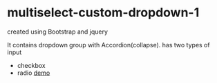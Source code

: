 # multiselect-custom-dropdown-1

created using Bootstrap and jquery


It contains dropdown group with Accordion(collapse).
has two types of input
  * checkbox
  * radio
[demo](https://gokul-gfk.github.io/multiselect-custom-dropdown-1/)
